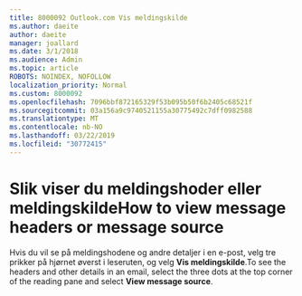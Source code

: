 ```yaml
---
title: 8000092 Outlook.com Vis meldingskilde
ms.author: daeite
author: daeite
manager: joallard
ms.date: 3/1/2018
ms.audience: Admin
ms.topic: article
ROBOTS: NOINDEX, NOFOLLOW
localization_priority: Normal
ms.custom: 8000092
ms.openlocfilehash: 7096bbf872165329f53b095b50f6b2405c68521f
ms.sourcegitcommit: 03a156a9c9740521155a30775492c7dff0982588
ms.translationtype: MT
ms.contentlocale: nb-NO
ms.lasthandoff: 03/22/2019
ms.locfileid: "30772415"
---
```

# <a name="how-to-view-message-headers-or-message-source"></a><span data-ttu-id="4a397-102">Slik viser du meldingshoder eller meldingskilde</span><span class="sxs-lookup"><span data-stu-id="4a397-102">How to view message headers or message source</span></span>

<span data-ttu-id="4a397-103">Hvis du vil se på meldingshodene og andre detaljer i en e-post, velg tre prikker på hjørnet øverst i leseruten, og velg **Vis meldingskilde**.</span><span class="sxs-lookup"><span data-stu-id="4a397-103">To see the headers and other details in an email, select the three dots at the top corner of the reading pane and select **View message source**.</span></span>